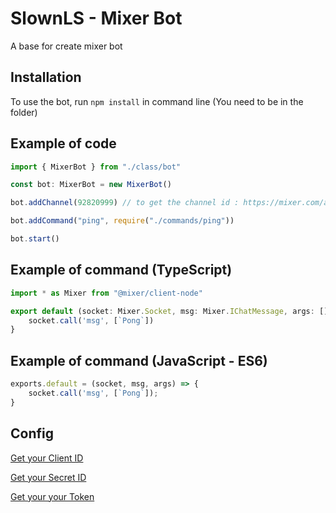 # SlownLS - Mixer Bot
A base for create mixer bot

## Installation
To use the bot, run ``npm install`` in command line (You need to be in the folder)

## Example of code
``` Javascript
import { MixerBot } from "./class/bot"

const bot: MixerBot = new MixerBot()

bot.addChannel(92820999) // to get the channel id : https://mixer.com/api/v1/channels/slownls?fields=id

bot.addCommand("ping", require("./commands/ping"))

bot.start()
```

## Example of command (TypeScript)
``` Javascript
import * as Mixer from "@mixer/client-node"

export default (socket: Mixer.Socket, msg: Mixer.IChatMessage, args: []) => {
    socket.call('msg', [`Pong`])
}
```


## Example of command (JavaScript - ES6)
``` Javascript
exports.default = (socket, msg, args) => {
    socket.call('msg', [`Pong`]);
}
```

## Config
[Get your Client ID](https://mixer.com/lab/keypopup)

[Get your Secret ID](https://mixer.com/lab/oauth)

[Get your your Token](https://dev.mixer.com/guides/chat/chatbot.html)
